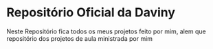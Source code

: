 # Repositório Oficial da Daviny

Neste Repositório fica todos os meus projetos feito por mim, alem que repositório dos projetos de aula ministrada por mim
